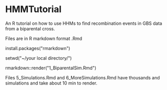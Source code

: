 # HMMTutorial
An R tutorial on how to use HHMs to find recombination events in GBS data
from a biparental cross.

Files are in R markdown format .Rmd

install.packages("rmarkdown")

setwd("~/your local directory/")

rmarkdown::render("1_BiparentalSim.Rmd")

Files 5_Simulations.Rmd and 6_MoreSimulations.Rmd have thousands and simulations and take about 10 min to render.

